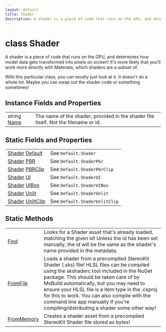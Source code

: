 ```yaml
---
layout: default
title: Shader
description: A shader is a piece of code that runs on the GPU, and determines how model data gets transformed into pixels on screen! It's more likely that you'll work more directly with Materials, which shaders are a subset of.  With this particular class, you can mostly just look at it. It doesn't do a whole lot. Maybe you can swap out the shader code or something sometimes!
---
```

# class Shader

A shader is a piece of code that runs on the GPU, and
determines how model data gets transformed into pixels on screen!
It's more likely that you'll work more directly with Materials, which
shaders are a subset of.

With this particular class, you can mostly just look at it. It doesn't
do a whole lot. Maybe you can swap out the shader code or something
sometimes!


## Instance Fields and Properties

|  |  |
|--|--|
|string [Name]({{site.url}}/Pages/Reference/Shader/Name.html)|The name of the shader, provided in the shader file itself. Not the filename or id.|



## Static Fields and Properties

|  |  |
|--|--|
|[Shader]({{site.url}}/Pages/Reference/Shader.html) [Default]({{site.url}}/Pages/Reference/Shader/Default.html)|See `Default.Shader`|
|[Shader]({{site.url}}/Pages/Reference/Shader.html) [PBR]({{site.url}}/Pages/Reference/Shader/PBR.html)|See `Default.ShaderPbr`|
|[Shader]({{site.url}}/Pages/Reference/Shader.html) [PBRClip]({{site.url}}/Pages/Reference/Shader/PBRClip.html)|See `Default.ShaderPbrClip`|
|[Shader]({{site.url}}/Pages/Reference/Shader.html) [UI]({{site.url}}/Pages/Reference/Shader/UI.html)|See `Default.ShaderUI`|
|[Shader]({{site.url}}/Pages/Reference/Shader.html) [UIBox]({{site.url}}/Pages/Reference/Shader/UIBox.html)|See `Default.ShaderUIBox`|
|[Shader]({{site.url}}/Pages/Reference/Shader.html) [Unlit]({{site.url}}/Pages/Reference/Shader/Unlit.html)|See `Default.ShaderUnlit`|
|[Shader]({{site.url}}/Pages/Reference/Shader.html) [UnlitClip]({{site.url}}/Pages/Reference/Shader/UnlitClip.html)|See `Default.ShaderUnlitClip`|


## Static Methods

|  |  |
|--|--|
|[Find]({{site.url}}/Pages/Reference/Shader/Find.html)|Looks for a Shader asset that's already loaded, matching the given id! Unless the id has been set manually, the id will be the same as the shader's name provided in the metadata.|
|[FromFile]({{site.url}}/Pages/Reference/Shader/FromFile.html)|Loads a shader from a precompiled StereoKit Shader (.sks) file! HLSL files can be compiled using the skshaderc tool included in the NuGet package. This should be taken care of by MsBuild automatically, but you may need to ensure your HLSL file is a <SKShader /> item type in the .csproj for this to work. You can also compile with the command line app manually if you're compiling/distributing a shader some other way!|
|[FromMemory]({{site.url}}/Pages/Reference/Shader/FromMemory.html)|Creates a shader asset from a precompiled StereoKit Shader file stored as bytes!|


